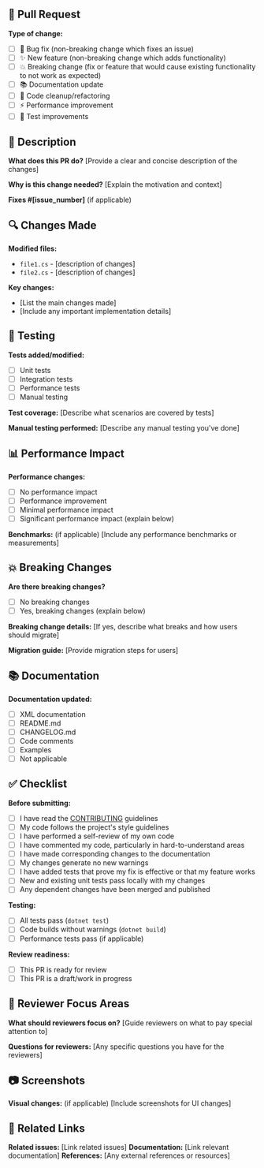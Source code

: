 ## 🚀 Pull Request

**Type of change:**
- [ ] 🐛 Bug fix (non-breaking change which fixes an issue)
- [ ] ✨ New feature (non-breaking change which adds functionality)
- [ ] 💥 Breaking change (fix or feature that would cause existing functionality to not work as expected)
- [ ] 📚 Documentation update
- [ ] 🧹 Code cleanup/refactoring
- [ ] ⚡ Performance improvement
- [ ] 🧪 Test improvements

## 📝 Description

**What does this PR do?**
[Provide a clear and concise description of the changes]

**Why is this change needed?**
[Explain the motivation and context]

**Fixes #[issue_number]** (if applicable)

## 🔍 Changes Made

**Modified files:**
- `file1.cs` - [description of changes]
- `file2.cs` - [description of changes]

**Key changes:**
- [List the main changes made]
- [Include any important implementation details]

## 🧪 Testing

**Tests added/modified:**
- [ ] Unit tests
- [ ] Integration tests  
- [ ] Performance tests
- [ ] Manual testing

**Test coverage:**
[Describe what scenarios are covered by tests]

**Manual testing performed:**
[Describe any manual testing you've done]

## 📊 Performance Impact

**Performance changes:**
- [ ] No performance impact
- [ ] Performance improvement
- [ ] Minimal performance impact
- [ ] Significant performance impact (explain below)

**Benchmarks:** (if applicable)
[Include any performance benchmarks or measurements]

## 💥 Breaking Changes

**Are there breaking changes?**
- [ ] No breaking changes
- [ ] Yes, breaking changes (explain below)

**Breaking change details:**
[If yes, describe what breaks and how users should migrate]

**Migration guide:**
[Provide migration steps for users]

## 📚 Documentation

**Documentation updated:**
- [ ] XML documentation
- [ ] README.md
- [ ] CHANGELOG.md
- [ ] Code comments
- [ ] Examples
- [ ] Not applicable

## ✅ Checklist

**Before submitting:**
- [ ] I have read the [CONTRIBUTING](CONTRIBUTING.md) guidelines
- [ ] My code follows the project's style guidelines
- [ ] I have performed a self-review of my own code
- [ ] I have commented my code, particularly in hard-to-understand areas
- [ ] I have made corresponding changes to the documentation
- [ ] My changes generate no new warnings
- [ ] I have added tests that prove my fix is effective or that my feature works
- [ ] New and existing unit tests pass locally with my changes
- [ ] Any dependent changes have been merged and published

**Testing:**
- [ ] All tests pass (`dotnet test`)
- [ ] Code builds without warnings (`dotnet build`)
- [ ] Performance tests pass (if applicable)

**Review readiness:**
- [ ] This PR is ready for review
- [ ] This PR is a draft/work in progress

## 🎯 Reviewer Focus Areas

**What should reviewers focus on?**
[Guide reviewers on what to pay special attention to]

**Questions for reviewers:**
[Any specific questions you have for the reviewers]

## 📷 Screenshots

**Visual changes:** (if applicable)
[Include screenshots for UI changes]

## 🔗 Related Links

**Related issues:** [Link related issues]
**Documentation:** [Link relevant documentation]
**References:** [Any external references or resources]
